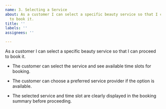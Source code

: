 ```yaml
---
name: 3. Selecting a Service
about: As a customer I can select a specific beauty service so that I can proceed
  to book it.
title: ''
labels: ''
assignees: ''

---
```


As a customer I can select a specific beauty service so that I can proceed to book it.

- The customer can select the service and see available time slots for booking.

- The customer can choose a preferred service provider if the option is available.

- The selected service and time slot are clearly displayed in the booking summary before proceeding.
